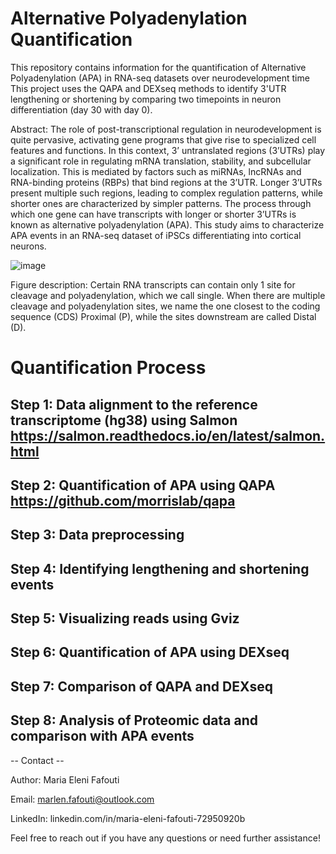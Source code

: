 # Alternative Polyadenylation Quantification
This repository contains information for the quantification of Alternative Polyadenylation (APA) in RNA-seq datasets over neurodevelopment time 
This project uses the QAPA and DEXseq methods to identify 3'UTR lengthening or shortening by comparing two timepoints in neuron differentiation (day 30 with day 0). 

Abstract: The role of post-transcriptional regulation in neurodevelopment is quite pervasive, activating gene programs that give rise to specialized cell 
features and functions. In this context, 3’ untranslated regions (3’UTRs) play a significant role in regulating mRNA translation, stability, and subcellular 
localization. This is mediated by factors such as miRNAs, lncRNAs and RNA-binding proteins (RBPs) that bind regions at the 3’UTR. Longer 3’UTRs present 
multiple such regions, leading to complex regulation patterns, while shorter ones are characterized by simpler patterns. The process through which one 
gene can have transcripts with longer or shorter 3’UTRs is known as alternative polyadenylation (APA). This study aims to characterize APA events in an 
RNA-seq dataset of iPSCs differentiating into cortical neurons. 

![image](https://github.com/neurogeek03/Thesis_Alternative_Polyadenylation/assets/148254213/ac313eb3-544a-4d46-a5fa-4fd504399dcb)

Figure description: Certain RNA transcripts can contain only 1 site for cleavage and polyadenylation, which we call single. When there are multiple cleavage and 
polyadenylation sites, we name the one closest to the coding sequence (CDS) Proximal (P), while the sites downstream are called Distal (D). 

# Quantification Process 

## Step 1: Data alignment to the reference transcriptome (hg38) using Salmon https://salmon.readthedocs.io/en/latest/salmon.html 

## Step 2: Quantification of APA using QAPA https://github.com/morrislab/qapa 

## Step 3: Data preprocessing 
  
## Step 4: Identifying lengthening and shortening events 

## Step 5: Visualizing reads using Gviz 

## Step 6: Quantification of APA using DEXseq 

## Step 7: Comparison of QAPA and DEXseq 

## Step 8: Analysis of Proteomic data and comparison with APA events 

-- Contact --

Author: Maria Eleni Fafouti

Email: marlen.fafouti@outlook.com

LinkedIn: linkedin.com/in/maria-eleni-fafouti-72950920b 

Feel free to reach out if you have any questions or need further assistance!
